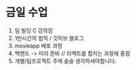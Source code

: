 # 금일 수업

1. 팀 빌딩 C 강의장
2. 1만시간의 법칙 / 깃허브 블로그
3. movieapp 배포 과정
4. 백엔드 -> 미리 준비 // 리액트를 합치는 과정에 중점
5. 개별/팀프로젝트 주제 슬슬 생각하셔야합니다.
